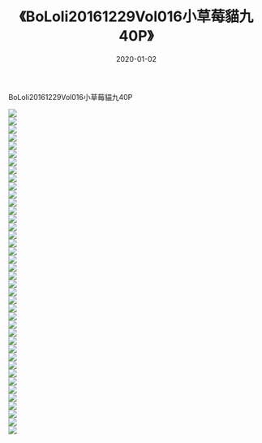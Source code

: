 ﻿---
layout: post
title:  《BoLoli20161229Vol016小草莓貓九40P》
date:   2020-01-02
img: http://img.660000.xyz/Sharelink/性感/2020/BoLoli20161229Vol016小草莓貓九40P/000.jpg
categories: [美女, 清纯, 唯美]
---

BoLoli20161229Vol016小草莓貓九40P

  ![](http://img.660000.xyz/Sharelink/性感/2020/BoLoli20161229Vol016小草莓貓九40P/001.jpg) <br> ![](http://img.660000.xyz/Sharelink/性感/2020/BoLoli20161229Vol016小草莓貓九40P/002.jpg) <br> ![](http://img.660000.xyz/Sharelink/性感/2020/BoLoli20161229Vol016小草莓貓九40P/003.jpg) <br> ![](http://img.660000.xyz/Sharelink/性感/2020/BoLoli20161229Vol016小草莓貓九40P/004.jpg) <br> ![](http://img.660000.xyz/Sharelink/性感/2020/BoLoli20161229Vol016小草莓貓九40P/005.jpg) <br> ![](http://img.660000.xyz/Sharelink/性感/2020/BoLoli20161229Vol016小草莓貓九40P/006.jpg) <br> ![](http://img.660000.xyz/Sharelink/性感/2020/BoLoli20161229Vol016小草莓貓九40P/007.jpg) <br> ![](http://img.660000.xyz/Sharelink/性感/2020/BoLoli20161229Vol016小草莓貓九40P/008.jpg) <br> ![](http://img.660000.xyz/Sharelink/性感/2020/BoLoli20161229Vol016小草莓貓九40P/009.jpg) <br> ![](http://img.660000.xyz/Sharelink/性感/2020/BoLoli20161229Vol016小草莓貓九40P/010.jpg) <br> ![](http://img.660000.xyz/Sharelink/性感/2020/BoLoli20161229Vol016小草莓貓九40P/011.jpg) <br> ![](http://img.660000.xyz/Sharelink/性感/2020/BoLoli20161229Vol016小草莓貓九40P/012.jpg) <br> ![](http://img.660000.xyz/Sharelink/性感/2020/BoLoli20161229Vol016小草莓貓九40P/013.jpg) <br> ![](http://img.660000.xyz/Sharelink/性感/2020/BoLoli20161229Vol016小草莓貓九40P/014.jpg) <br> ![](http://img.660000.xyz/Sharelink/性感/2020/BoLoli20161229Vol016小草莓貓九40P/015.jpg) <br> ![](http://img.660000.xyz/Sharelink/性感/2020/BoLoli20161229Vol016小草莓貓九40P/016.jpg) <br> ![](http://img.660000.xyz/Sharelink/性感/2020/BoLoli20161229Vol016小草莓貓九40P/017.jpg) <br> ![](http://img.660000.xyz/Sharelink/性感/2020/BoLoli20161229Vol016小草莓貓九40P/018.jpg) <br> ![](http://img.660000.xyz/Sharelink/性感/2020/BoLoli20161229Vol016小草莓貓九40P/019.jpg) <br> ![](http://img.660000.xyz/Sharelink/性感/2020/BoLoli20161229Vol016小草莓貓九40P/020.jpg) <br> ![](http://img.660000.xyz/Sharelink/性感/2020/BoLoli20161229Vol016小草莓貓九40P/021.jpg) <br> ![](http://img.660000.xyz/Sharelink/性感/2020/BoLoli20161229Vol016小草莓貓九40P/022.jpg) <br> ![](http://img.660000.xyz/Sharelink/性感/2020/BoLoli20161229Vol016小草莓貓九40P/023.jpg) <br> ![](http://img.660000.xyz/Sharelink/性感/2020/BoLoli20161229Vol016小草莓貓九40P/024.jpg) <br> ![](http://img.660000.xyz/Sharelink/性感/2020/BoLoli20161229Vol016小草莓貓九40P/025.jpg) <br> ![](http://img.660000.xyz/Sharelink/性感/2020/BoLoli20161229Vol016小草莓貓九40P/026.jpg) <br> ![](http://img.660000.xyz/Sharelink/性感/2020/BoLoli20161229Vol016小草莓貓九40P/027.jpg) <br> ![](http://img.660000.xyz/Sharelink/性感/2020/BoLoli20161229Vol016小草莓貓九40P/028.jpg) <br> ![](http://img.660000.xyz/Sharelink/性感/2020/BoLoli20161229Vol016小草莓貓九40P/029.jpg) <br> ![](http://img.660000.xyz/Sharelink/性感/2020/BoLoli20161229Vol016小草莓貓九40P/030.jpg) <br> ![](http://img.660000.xyz/Sharelink/性感/2020/BoLoli20161229Vol016小草莓貓九40P/031.jpg) <br> ![](http://img.660000.xyz/Sharelink/性感/2020/BoLoli20161229Vol016小草莓貓九40P/032.jpg) <br> ![](http://img.660000.xyz/Sharelink/性感/2020/BoLoli20161229Vol016小草莓貓九40P/033.jpg) <br> ![](http://img.660000.xyz/Sharelink/性感/2020/BoLoli20161229Vol016小草莓貓九40P/034.jpg) <br> ![](http://img.660000.xyz/Sharelink/性感/2020/BoLoli20161229Vol016小草莓貓九40P/035.jpg) <br> ![](http://img.660000.xyz/Sharelink/性感/2020/BoLoli20161229Vol016小草莓貓九40P/036.jpg) <br> ![](http://img.660000.xyz/Sharelink/性感/2020/BoLoli20161229Vol016小草莓貓九40P/037.jpg) <br> ![](http://img.660000.xyz/Sharelink/性感/2020/BoLoli20161229Vol016小草莓貓九40P/038.jpg) <br> ![](http://img.660000.xyz/Sharelink/性感/2020/BoLoli20161229Vol016小草莓貓九40P/039.jpg) <br> ![](http://img.660000.xyz/Sharelink/性感/2020/BoLoli20161229Vol016小草莓貓九40P/040.jpg) <br>